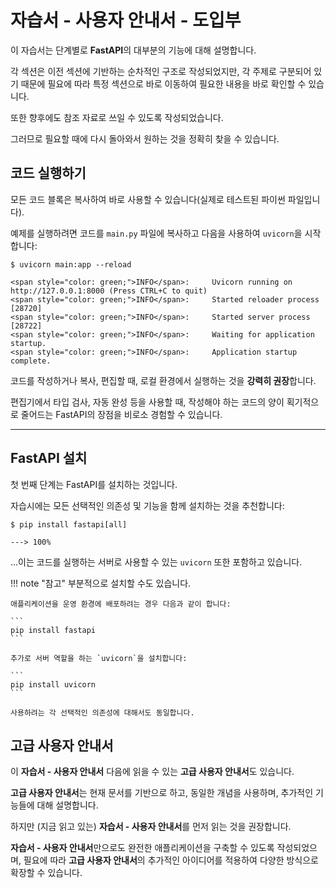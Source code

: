 # 자습서 - 사용자 안내서 - 도입부

이 자습서는 단계별로 **FastAPI**의 대부분의 기능에 대해 설명합니다.

각 섹션은 이전 섹션에 기반하는 순차적인 구조로 작성되었지만, 각 주제로 구분되어 있기 때문에 필요에 따라 특정 섹션으로 바로 이동하여 필요한 내용을 바로 확인할 수 있습니다.

또한 향후에도 참조 자료로 쓰일 수 있도록 작성되었습니다.

그러므로 필요할 때에 다시 돌아와서 원하는 것을 정확히 찾을 수 있습니다.

## 코드 실행하기

모든 코드 블록은 복사하여 바로 사용할 수 있습니다(실제로 테스트된 파이썬 파일입니다).

예제를 실행하려면 코드를 `main.py` 파일에 복사하고 다음을 사용하여 `uvicorn`을 시작합니다:

<div class="termy">

```console
$ uvicorn main:app --reload

<span style="color: green;">INFO</span>:     Uvicorn running on http://127.0.0.1:8000 (Press CTRL+C to quit)
<span style="color: green;">INFO</span>:     Started reloader process [28720]
<span style="color: green;">INFO</span>:     Started server process [28722]
<span style="color: green;">INFO</span>:     Waiting for application startup.
<span style="color: green;">INFO</span>:     Application startup complete.
```

</div>

코드를 작성하거나 복사, 편집할 때, 로컬 환경에서 실행하는 것을 **강력히 권장**합니다.

편집기에서 타입 검사, 자동 완성 등을 사용할 때, 작성해야 하는 코드의 양이 획기적으로 줄어드는 FastAPI의 장점을 비로소 경험할 수 있습니다.

---

## FastAPI 설치

첫 번째 단계는 FastAPI를 설치하는 것입니다.

자습시에는 모든 선택적인 의존성 및 기능을 함께 설치하는 것을 추천합니다:

<div class="termy">

```console
$ pip install fastapi[all]

---> 100%
```

</div>

...이는 코드를 실행하는 서버로 사용할 수 있는 `uvicorn` 또한 포함하고 있습니다.

!!! note "참고"
    부분적으로 설치할 수도 있습니다.

    애플리케이션을 운영 환경에 배포하려는 경우 다음과 같이 합니다:

    ```
    pip install fastapi
    ```

    추가로 서버 역할을 하는 `uvicorn`을 설치합니다:

    ```
    pip install uvicorn
    ```

    사용하려는 각 선택적인 의존성에 대해서도 동일합니다.

## 고급 사용자 안내서

이 **자습서 - 사용자 안내서** 다음에 읽을 수 있는 **고급 사용자 안내서**도 있습니다.

**고급 사용자 안내서**는 현재 문서를 기반으로 하고, 동일한 개념을 사용하며, 추가적인 기능들에 대해 설명합니다.

하지만 (지금 읽고 있는) **자습서 - 사용자 안내서**를 먼저 읽는 것을 권장합니다.

**자습서 - 사용자 안내서**만으로도 완전한 애플리케이션을 구축할 수 있도록 작성되었으며, 필요에 따라 **고급 사용자 안내서**의 추가적인 아이디어를 적용하여 다양한 방식으로 확장할 수 있습니다.
